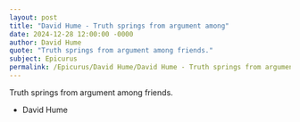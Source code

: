 ```yaml
---
layout: post
title: "David Hume - Truth springs from argument among"
date: 2024-12-28 12:00:00 -0000
author: David Hume
quote: "Truth springs from argument among friends."
subject: Epicurus
permalink: /Epicurus/David Hume/David Hume - Truth springs from argument among
---
```


Truth springs from argument among friends.

- David Hume
